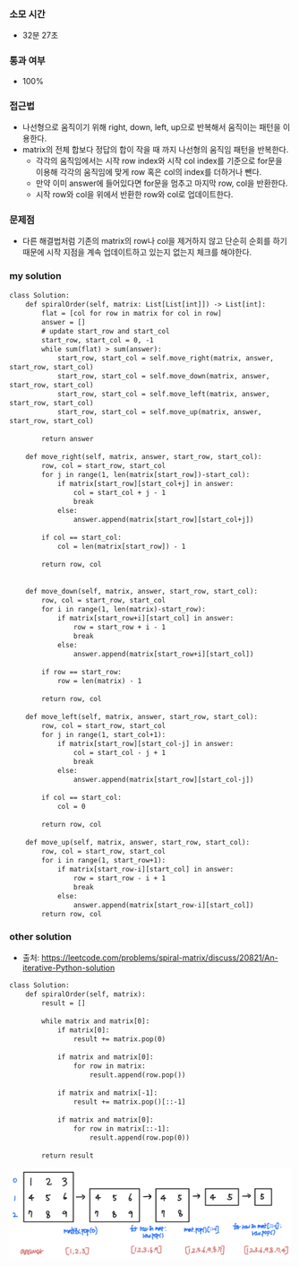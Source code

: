 ### 소모 시간
- 32분 27초

### 통과 여부
- 100%

### 접근법
- 나선형으로 움직이기 위해 right, down, left, up으로 반복해서 움직이는 패턴을 이용한다.
- matrix의 전체 합보다 정답의 합이 작을 때 까지 나선형의 움직임 패턴을 반복한다.
    - 각각의 움직임에서는 시작 row index와 시작 col index를 기준으로 for문을 이용해 각각의 움직임에 맞게 row 혹은 col의 index를 더하거나 뺀다.
    - 만약 이미 answer에 들어있다면 for문을 멈추고 마지막 row, col을 반환한다.
    - 시작 row와 col을 위에서 반환한 row와 col로 업데이트한다.

### 문제점
- 다른 해결법처럼 기존의 matrix의 row나 col을 제거하지 않고 단순히 순회를 하기 때문에 시작 지점을 계속 업데이트하고 있는지 없는지 체크를 해야한다.

### my solution
```
class Solution:
    def spiralOrder(self, matrix: List[List[int]]) -> List[int]:
        flat = [col for row in matrix for col in row]
        answer = []
        # update start_row and start_col
        start_row, start_col = 0, -1
        while sum(flat) > sum(answer):
            start_row, start_col = self.move_right(matrix, answer, start_row, start_col)
            start_row, start_col = self.move_down(matrix, answer, start_row, start_col)
            start_row, start_col = self.move_left(matrix, answer, start_row, start_col)
            start_row, start_col = self.move_up(matrix, answer, start_row, start_col)
        
        return answer
    
    def move_right(self, matrix, answer, start_row, start_col):
        row, col = start_row, start_col
        for j in range(1, len(matrix[start_row])-start_col):
            if matrix[start_row][start_col+j] in answer:
                col = start_col + j - 1
                break
            else:
                answer.append(matrix[start_row][start_col+j])
        
        if col == start_col:
            col = len(matrix[start_row]) - 1
        
        return row, col
            
    
    def move_down(self, matrix, answer, start_row, start_col):
        row, col = start_row, start_col
        for i in range(1, len(matrix)-start_row):
            if matrix[start_row+i][start_col] in answer:
                row = start_row + i - 1
                break
            else:
                answer.append(matrix[start_row+i][start_col])
        
        if row == start_row:
            row = len(matrix) - 1
        
        return row, col
        
    def move_left(self, matrix, answer, start_row, start_col):
        row, col = start_row, start_col
        for j in range(1, start_col+1):
            if matrix[start_row][start_col-j] in answer:
                col = start_col - j + 1
                break
            else:
                answer.append(matrix[start_row][start_col-j])
        
        if col == start_col:
            col = 0
        
        return row, col
    
    def move_up(self, matrix, answer, start_row, start_col):
        row, col = start_row, start_col
        for i in range(1, start_row+1):
            if matrix[start_row-i][start_col] in answer:
                row = start_row - i + 1
                break
            else:
                answer.append(matrix[start_row-i][start_col])
        return row, col
```

### other solution
- 출처: https://leetcode.com/problems/spiral-matrix/discuss/20821/An-iterative-Python-solution
```
class Solution:
    def spiralOrder(self, matrix):
        result = []
        
        while matrix and matrix[0]:
            if matrix[0]:
                result += matrix.pop(0)
            
            if matrix and matrix[0]:
                for row in matrix:
                    result.append(row.pop())
            
            if matrix and matrix[-1]:
                result += matrix.pop()[::-1]

            if matrix and matrix[0]:
                for row in matrix[::-1]:
                    result.append(row.pop(0))
        
        return result
```
![approach](./spiral_matrix_approach.png)
